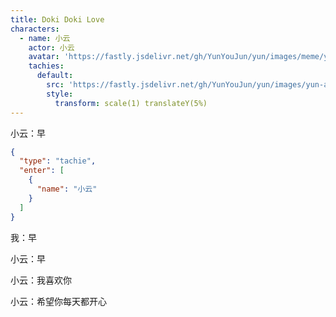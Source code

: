 ```yaml
---
title: Doki Doki Love
characters:
  - name: 小云
    actor: 小云
    avatar: 'https://fastly.jsdelivr.net/gh/YunYouJun/yun/images/meme/yun-good-alpha-compressed.png'
    tachies:
      default:
        src: 'https://fastly.jsdelivr.net/gh/YunYouJun/yun/images/yun-alpha-compressed.webp'
        style:
          transform: scale(1) translateY(5%)
---
```


小云：早

```json
{
  "type": "tachie",
  "enter": [
    {
      "name": "小云"
    }
  ]
}
```

我：早

小云：早

小云：我喜欢你

小云：希望你每天都开心
